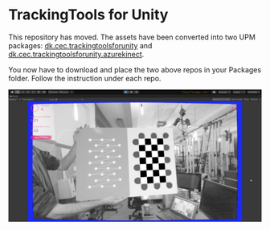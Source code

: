 # TrackingTools for Unity

This repository has moved. The assets have been converted into two UPM packages: [dk.cec.trackingtoolsforunity](https://github.com/cecarlsen/dk.cec.trackingtoolsforunity) and [dk.cec.trackingtoolsforunity.azurekinect](https://github.com/cecarlsen/dk.cec.trackingtoolsforunity.azurekinect).

You now have to download and place the two above repos in your Packages folder. Follow the instruction under each repo.

![CalibrationDance](https://raw.githubusercontent.com/cecarlsen/TrackingToolsForUnity/master/ReadmeImages/ProjectorCameraCalibration.jpg)